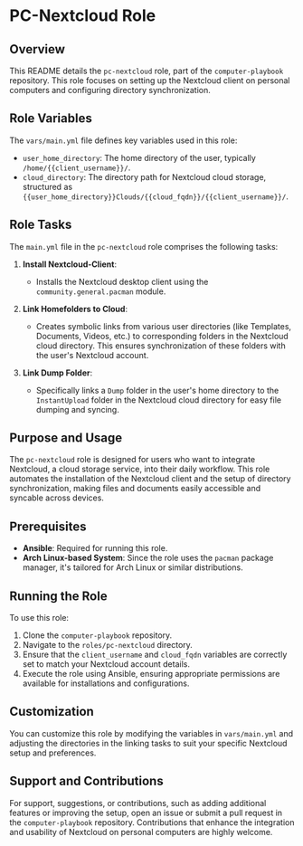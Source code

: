 # PC-Nextcloud Role

## Overview
This README details the `pc-nextcloud` role, part of the `computer-playbook` repository. This role focuses on setting up the Nextcloud client on personal computers and configuring directory synchronization.

## Role Variables
The `vars/main.yml` file defines key variables used in this role:
- `user_home_directory`: The home directory of the user, typically `/home/{{client_username}}/`.
- `cloud_directory`: The directory path for Nextcloud cloud storage, structured as `{{user_home_directory}}Clouds/{{cloud_fqdn}}/{{client_username}}/`.

## Role Tasks
The `main.yml` file in the `pc-nextcloud` role comprises the following tasks:

1. **Install Nextcloud-Client**:
   - Installs the Nextcloud desktop client using the `community.general.pacman` module.

2. **Link Homefolders to Cloud**:
   - Creates symbolic links from various user directories (like Templates, Documents, Videos, etc.) to corresponding folders in the Nextcloud cloud directory. This ensures synchronization of these folders with the user's Nextcloud account.

3. **Link Dump Folder**:
   - Specifically links a `Dump` folder in the user's home directory to the `InstantUpload` folder in the Nextcloud cloud directory for easy file dumping and syncing.

## Purpose and Usage
The `pc-nextcloud` role is designed for users who want to integrate Nextcloud, a cloud storage service, into their daily workflow. This role automates the installation of the Nextcloud client and the setup of directory synchronization, making files and documents easily accessible and syncable across devices.

## Prerequisites
- **Ansible**: Required for running this role.
- **Arch Linux-based System**: Since the role uses the `pacman` package manager, it's tailored for Arch Linux or similar distributions.

## Running the Role
To use this role:
1. Clone the `computer-playbook` repository.
2. Navigate to the `roles/pc-nextcloud` directory.
3. Ensure that the `client_username` and `cloud_fqdn` variables are correctly set to match your Nextcloud account details.
4. Execute the role using Ansible, ensuring appropriate permissions are available for installations and configurations.

## Customization
You can customize this role by modifying the variables in `vars/main.yml` and adjusting the directories in the linking tasks to suit your specific Nextcloud setup and preferences.

## Support and Contributions
For support, suggestions, or contributions, such as adding additional features or improving the setup, open an issue or submit a pull request in the `computer-playbook` repository. Contributions that enhance the integration and usability of Nextcloud on personal computers are highly welcome.